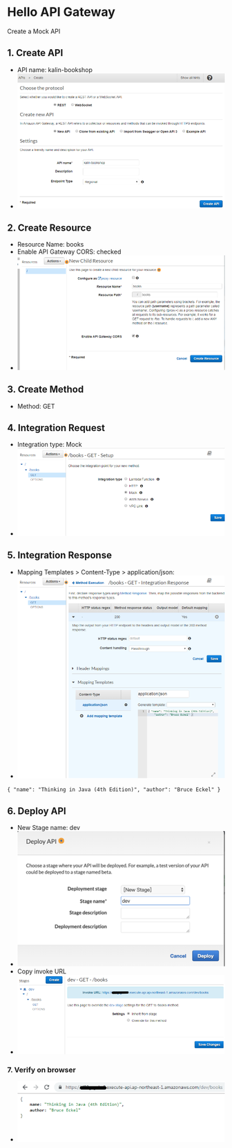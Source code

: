 # Hello API Gateway

Create a Mock API

## 1. Create API

- API name: kalin-bookshop
- ![Screenshot](1_create_api.png)

## 2. Create Resource

- Resource Name: books
- Enable API Gateway CORS: checked
- ![Screenshot](2_create_resource.png)

## 3. Create Method

- Method: GET

## 4. Integration Request

- Integration type: Mock
- ![Screenshot](4_integration_type.png)

## 5. Integration Response

- Mapping Templates > Content-Type > application/json:
- ![Screenshot](5_integration_response.png)

```
{ "name": "Thinking in Java (4th Edition)", "author": "Bruce Eckel" }
```

## 6. Deploy API

- New Stage name: dev
- ![Screenshot](6_deploy_api.png)
- Copy invoke URL
- ![Screenshot](6_invoke_url.png)

### 7. Verify on browser

- ![Screenshot](7_verify.png)
